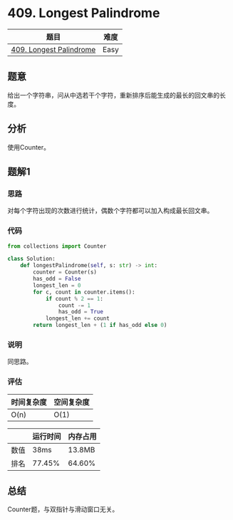 # 409. Longest Palindrome

| 题目 | 难度 |
| ---- | ---- |
| [409. Longest Palindrome](https://leetcode.com/problems/longest-palindrome/) | Easy |

## 题意

给出一个字符串，问从中选若干个字符，重新排序后能生成的最长的回文串的长度。

## 分析

使用Counter。

## 题解1

### 思路

对每个字符出现的次数进行统计，偶数个字符都可以加入构成最长回文串。

### 代码

```python
from collections import Counter

class Solution:
    def longestPalindrome(self, s: str) -> int:
        counter = Counter(s)
        has_odd = False
        longest_len = 0
        for c, count in counter.items():
            if count % 2 == 1:
                count -= 1
                has_odd = True
            longest_len += count
        return longest_len + (1 if has_odd else 0)
```

### 说明

同思路。

### 评估

| 时间复杂度 | 空间复杂度 |
| ---- | ---- |
| O(n) | O(1) |

| | 运行时间 | 内存占用 |
| ---- | ---- | ---- |
| 数值 | 38ms | 13.8MB |
| 排名 | 77.45% | 64.60% |

## 总结

Counter题，与双指针与滑动窗口无关。
